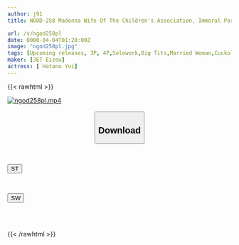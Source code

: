 ```yaml
---
author: j91
title: NGOD-258 Madonna Wife Of The Children's Association, Immoral Parent Gathering Yui Hatano

url: /v/ngod258pl
date: 0000-04-04T01:20:00Z
image: "ngod258pl.jpg"
tags: [Upcoming releases, 3P, 4P,Solowork,Big Tits,Married Woman,Cuckold	]
maker: [JET Eizou]
actress: [ Hatano Yui]
---
```



{{< rawhtml >}}

<div class="video" data-videoid="pending_link.html">
    <a href="javascript:;">
        <img src="/v/ngod258pl/ngod258pl.jpg" width="WIDTH" height="HEIGHT" alt="ngod258pl.mp4" loading="lazy">
    </a>
</div>

<script type="text/javascript" src="https://j91.asia/asset/on-demand-pend.js"></script>

<br>
  <link rel="stylesheet" href="https://j91.asia/asset/bs5.css">
  
  <center>
  <button class="btn btn-primary" type="button" data-bs-toggle="collapse" data-bs-target=".multi-collapse" aria-expanded="false" aria-controls="multiCollapseExample1 multiCollapseExample2"><h2>Download</h2></button></center>
</p>
<div class="row">
  <div class="col">
    <div class="collapse multi-collapse" id="multiCollapseExample1">
      <div class="card card-body">
	      	      <br>
<div class="buttons">  
<p><a href="https://j91.asia/pending_link.html" target="_blank"><button class="btn-hover color-3"><i class="fa fa-download"></i> ST</button></a></p></div>
    </div>
  </div>
</div>
  <div class="col">
    <div class="collapse multi-collapse" id="multiCollapseExample2">
      <div class="card card-body">
	      <br>
<div class="buttons">
<p><a href="https://j91.asia/pending_link.html" target="_blank"><button class="btn-hover color-2"><i class="fa fa-download"></i> SW</button></a></p></div>
<br><br>
      </div>
    </div>
  </div>
</div>

{{< /rawhtml >}}